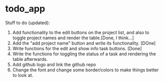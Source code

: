 # todo_app

Stuff to do (updated):

1. Add functionality to the edit buttons on the project list, and also to toggle project names and render the table.[Done, I think...]
2. Add the "add project name" button and write its functionality. [DOne]
3. Write functions for the edit and show info task buttons. [Done]
4. Write the functions for toggling the status of a task and rendering the table afterwards.
5. Add github logo and link the github repo
6. Change the font and change some border/colors to make things better to look at.